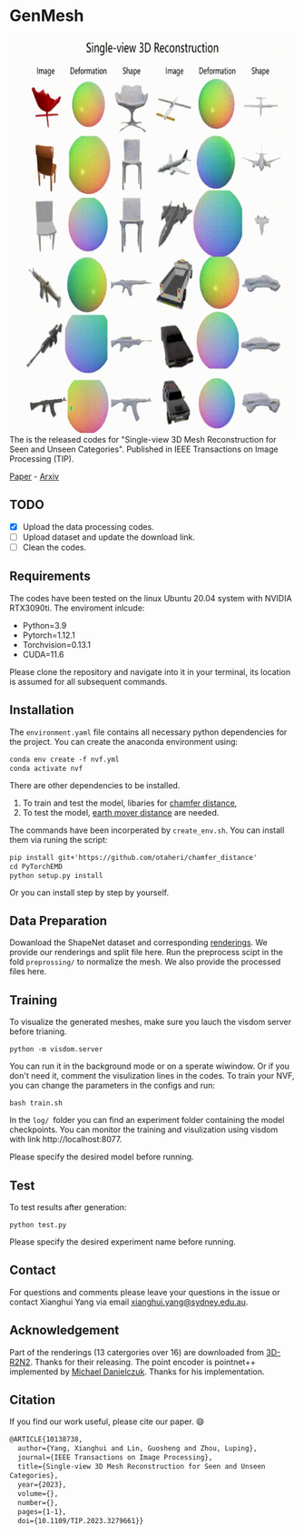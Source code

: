 # GenMesh
<img src="./demo/demo.gif" data-canonical-src="./demo/demo.gif" width="1200" height="700" />
The is the released codes for "Single-view 3D Mesh Reconstruction for Seen and Unseen Categories". Published in IEEE Transactions on Image Processing (TIP).

[Paper](https://ieeexplore.ieee.org/document/10138738) -
[Arxiv](https://arxiv.org/abs/2303.04341)

## TODO
- [x] Upload the data processing codes.
- [ ] Upload dataset and update the download link.
- [ ] Clean the codes.
  
## Requirements
The codes have been tested on the linux Ubuntu 20.04 system with NVIDIA RTX3090ti. The enviroment inlcude:
* Python=3.9
* Pytorch=1.12.1
* Torchvision=0.13.1
* CUDA=11.6
  
Please clone the repository and navigate into it in your terminal, its location is assumed for all subsequent commands.

## Installation
The `environment.yaml` file contains all necessary python dependencies for the project. You can create the anaconda environment using: 
```
conda env create -f nvf.yml
conda activate nvf
```
There are other dependencies to be installed.

1. To train and test the model, libaries for [chamfer distance](https://github.com/otaheri/chamfer_distance), 
2. To test the model, [earth mover distance](https://github.com/daerduoCarey/PyTorchEMD) are needed. 

The commands have been incorperated by `create_env.sh`. You can install them via runing the script:
```
pip install git+'https://github.com/otaheri/chamfer_distance'
cd PyTorchEMD
python setup.py install
```
Or you can install step by step by yourself.

## Data Preparation
Dowanload the ShapeNet dataset and corresponding [renderings](). We provide our renderings and split file here. Run the preprocess scipt in the fold `preprossing/` to normalize the mesh. We also provide the processed files here.

## Training
To visualize the generated meshes, make sure you lauch the visdom server before trianing.
```
python -m visdom.server
```
You can run it in the background mode or on a sperate wiwindow. Or if you don't need it, comment the visulization lines in the codes. To train your NVF, you can change the parameters in the configs and run:
```
bash train.sh
```
In the `log/ `folder you can find an experiment folder containing the model checkpoints. You can monitor the training and visulization using visdom with link http://localhost:8077.

Please specify the desired model before running.
## Test
To test results after generation:
```
python test.py
```
Please specify the desired experiment name before running.

## Contact
For questions and comments please leave your questions in the issue or contact Xianghui Yang via email xianghui.yang@sydney.edu.au.

## Acknowledgement
Part of the renderings (13 catergories over 16) are downloaded from [3D-R2N2](https://github.com/chrischoy/3D-R2N2). Thanks for their releasing.
The point encoder is pointnet++ implemented by [Michael Danielczuk](https://github.com/mjd3/pointnet2). Thanks for his implementation.

## Citation
If you find our work useful, please cite our paper. :smile:
```
@ARTICLE{10138738,
  author={Yang, Xianghui and Lin, Guosheng and Zhou, Luping},
  journal={IEEE Transactions on Image Processing}, 
  title={Single-view 3D Mesh Reconstruction for Seen and Unseen Categories}, 
  year={2023},
  volume={},
  number={},
  pages={1-1},
  doi={10.1109/TIP.2023.3279661}}

```
